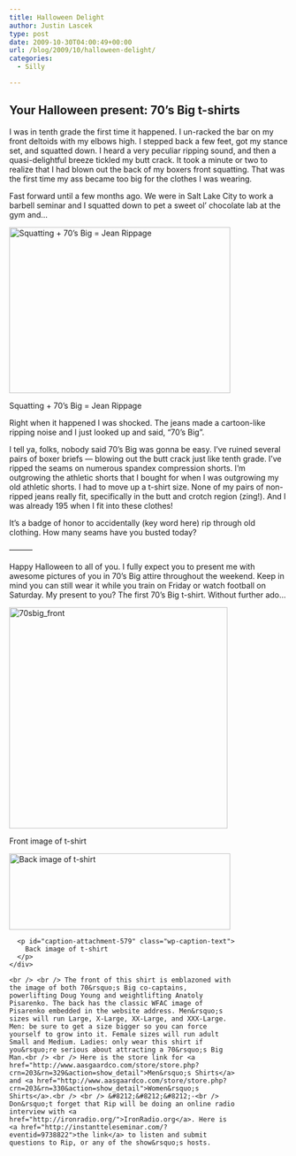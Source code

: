 ```yaml
---
title: Halloween Delight
author: Justin Lascek
type: post
date: 2009-10-30T04:00:49+00:00
url: /blog/2009/10/halloween-delight/
categories:
  - Silly

---
```

## Your Halloween present: 70&rsquo;s Big t-shirts

I was in tenth grade the first time it happened. I un-racked the bar on my front deltoids with my elbows high. I stepped back a few feet, got my stance set, and squatted down. I heard a very peculiar ripping sound, and then a quasi-delightful breeze tickled my butt crack. It took a minute or two to realize that I had blown out the back of my boxers front squatting. That was the first time my ass became too big for the clothes I was wearing.
  

  
Fast forward until a few months ago. We were in Salt Lake City to work a barbell seminar and I squatted down to pet a sweet ol&rsquo; chocolate lab at the gym and&#8230;
  

  


<div id="attachment_577" style="width: 410px" class="wp-caption aligncenter">
  <img aria-describedby="caption-attachment-577" data-attachment-id="577" data-permalink="/blog/2009/10/halloween-delight/jeans/" data-orig-file="/2009/10/jeans.jpg" data-orig-size="604,453" data-comments-opened="1" data-image-meta="{&quot;aperture&quot;:&quot;0&quot;,&quot;credit&quot;:&quot;&quot;,&quot;camera&quot;:&quot;&quot;,&quot;caption&quot;:&quot;&quot;,&quot;created_timestamp&quot;:&quot;0&quot;,&quot;copyright&quot;:&quot;&quot;,&quot;focal_length&quot;:&quot;0&quot;,&quot;iso&quot;:&quot;0&quot;,&quot;shutter_speed&quot;:&quot;0&quot;,&quot;title&quot;:&quot;&quot;}" data-image-title="jeans" data-image-description="" data-medium-file="/2009/10/jeans-400x300.jpg" data-large-file="/2009/10/jeans.jpg" class="size-medium wp-image-577" src="/2009/10/jeans-400x300.jpg" alt="Squatting + 70’s Big = Jean Rippage" width="400" height="300" srcset="/2009/10/jeans-400x300.jpg 400w, /2009/10/jeans.jpg 604w" sizes="(max-width: 400px) 100vw, 400px" />
  
  <p id="caption-attachment-577" class="wp-caption-text">
    Squatting + 70’s Big = Jean Rippage
  </p>
</div>


  

  
Right when it happened I was shocked. The jeans made a cartoon-like ripping noise and I just looked up and said, &#8220;70&rsquo;s Big&#8221;.
  

  
I tell ya, folks, nobody said 70’s Big was gonna be easy. I&rsquo;ve ruined several pairs of boxer briefs &#8212; blowing out the butt crack just like tenth grade. I&rsquo;ve ripped the seams on numerous spandex compression shorts. I&rsquo;m outgrowing the athletic shorts that I bought for when I was outgrowing my old athletic shorts. I had to move up a t-shirt size. None of my pairs of non-ripped jeans really fit, specifically in the butt and crotch region (zing!). And I was already 195 when I fit into these clothes!
  

  
It&rsquo;s a badge of honor to accidentally (key word here) rip through old clothing. How many seams have you busted today?
  

  
&#8212;&#8212;&#8212;
  

  
Happy Halloween to all of you. I fully expect you to present me with awesome pictures of you in 70&rsquo;s Big attire throughout the weekend. Keep in mind you can still wear it while you train on Friday or watch football on Saturday. My present to you? The first 70&rsquo;s Big t-shirt. Without further ado&#8230;
  

  


<div id="attachment_578" style="width: 405px" class="wp-caption aligncenter">
  <img aria-describedby="caption-attachment-578" data-attachment-id="578" data-permalink="/blog/2009/10/halloween-delight/70sbig_front/" data-orig-file="/2009/10/70sbig_front.jpg" data-orig-size="648,655" data-comments-opened="1" data-image-meta="{&quot;aperture&quot;:&quot;0&quot;,&quot;credit&quot;:&quot;&quot;,&quot;camera&quot;:&quot;&quot;,&quot;caption&quot;:&quot;&quot;,&quot;created_timestamp&quot;:&quot;0&quot;,&quot;copyright&quot;:&quot;&quot;,&quot;focal_length&quot;:&quot;0&quot;,&quot;iso&quot;:&quot;0&quot;,&quot;shutter_speed&quot;:&quot;0&quot;,&quot;title&quot;:&quot;&quot;}" data-image-title="70sbig_front" data-image-description="" data-medium-file="/2009/10/70sbig_front-395x400.jpg" data-large-file="/2009/10/70sbig_front.jpg" class="size-medium wp-image-578" src="/2009/10/70sbig_front-395x400.jpg" alt="70sbig_front" width="395" height="400" srcset="/2009/10/70sbig_front-395x400.jpg 395w, /2009/10/70sbig_front.jpg 648w" sizes="(max-width: 395px) 100vw, 395px" />
  
  <p id="caption-attachment-578" class="wp-caption-text">
    Front image of t-shirt
  </p>
</div>

<p style="text-align: center">
  <p>
  </p>
  
  <p>
    <div id="attachment_579" style="width: 410px" class="wp-caption aligncenter">
      <img aria-describedby="caption-attachment-579" data-attachment-id="579" data-permalink="/blog/2009/10/halloween-delight/70sbig_text/" data-orig-file="/2009/10/70sbig_text.jpg" data-orig-size="594,206" data-comments-opened="1" data-image-meta="{&quot;aperture&quot;:&quot;0&quot;,&quot;credit&quot;:&quot;&quot;,&quot;camera&quot;:&quot;&quot;,&quot;caption&quot;:&quot;&quot;,&quot;created_timestamp&quot;:&quot;0&quot;,&quot;copyright&quot;:&quot;&quot;,&quot;focal_length&quot;:&quot;0&quot;,&quot;iso&quot;:&quot;0&quot;,&quot;shutter_speed&quot;:&quot;0&quot;,&quot;title&quot;:&quot;&quot;}" data-image-title="70sbig_text" data-image-description="" data-medium-file="/2009/10/70sbig_text-400x138.jpg" data-large-file="/2009/10/70sbig_text.jpg" class="size-medium wp-image-579" src="/2009/10/70sbig_text-400x138.jpg" alt="Back image of t-shirt" width="400" height="138" srcset="/2009/10/70sbig_text-400x138.jpg 400w, /2009/10/70sbig_text.jpg 594w" sizes="(max-width: 400px) 100vw, 400px" />
      
      <p id="caption-attachment-579" class="wp-caption-text">
        Back image of t-shirt
      </p>
    </div>
    
    <br /> <br /> The front of this shirt is emblazoned with the image of both 70&rsquo;s Big co-captains, powerlifting Doug Young and weightlifting Anatoly Pisarenko. The back has the classic WFAC image of Pisarenko embedded in the website address. Men&rsquo;s sizes will run Large, X-Large, XX-Large, and XXX-Large. Men: be sure to get a size bigger so you can force yourself to grow into it. Female sizes will run adult Small and Medium. Ladies: only wear this shirt if you&rsquo;re serious about attracting a 70&rsquo;s Big Man.<br /> <br /> Here is the store link for <a href="http://www.aasgaardco.com/store/store.php?crn=203&rn=329&action=show_detail">Men&rsquo;s Shirts</a> and <a href="http://www.aasgaardco.com/store/store.php?crn=203&rn=330&action=show_detail">Women&rsquo;s Shirts</a>.<br /> <br /> &#8212;&#8212;&#8212;-<br /> Don&rsquo;t forget that Rip will be doing an online radio interview with <a href="http://ironradio.org/">IronRadio.org</a>. Here is <a href="http://instantteleseminar.com/?eventid=9738822">the link</a> to listen and submit questions to Rip, or any of the show&rsquo;s hosts.
  </p>
  
  <p>
  </p>
